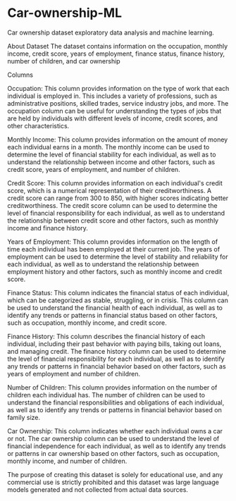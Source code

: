 # Car-ownership-ML
Car ownership dataset exploratory data analysis and machine learning.

About Dataset
The dataset contains information on the occupation, monthly income, credit score, years of employment, finance status, finance history, number of children, and car ownership

Columns

Occupation: This column provides information on the type of work that each individual is employed in. This includes a variety of professions, such as administrative positions, skilled trades, service industry jobs, and more. The occupation column can be useful for understanding the types of jobs that are held by individuals with different levels of income, credit scores, and other characteristics.

Monthly Income: This column provides information on the amount of money each individual earns in a month. The monthly income can be used to determine the level of financial stability for each individual, as well as to understand the relationship between income and other factors, such as credit score, years of employment, and number of children.

Credit Score: This column provides information on each individual's credit score, which is a numerical representation of their creditworthiness. A credit score can range from 300 to 850, with higher scores indicating better creditworthiness. The credit score column can be used to determine the level of financial responsibility for each individual, as well as to understand the relationship between credit score and other factors, such as monthly income and finance history.

Years of Employment: This column provides information on the length of time each individual has been employed at their current job. The years of employment can be used to determine the level of stability and reliability for each individual, as well as to understand the relationship between employment history and other factors, such as monthly income and credit score.

Finance Status: This column indicates the financial status of each individual, which can be categorized as stable, struggling, or in crisis. This column can be used to understand the financial health of each individual, as well as to identify any trends or patterns in financial status based on other factors, such as occupation, monthly income, and credit score.

Finance History: This column describes the financial history of each individual, including their past behavior with paying bills, taking out loans, and managing credit. The finance history column can be used to determine the level of financial responsibility for each individual, as well as to identify any trends or patterns in financial behavior based on other factors, such as years of employment and number of children.

Number of Children: This column provides information on the number of children each individual has. The number of children can be used to understand the financial responsibilities and obligations of each individual, as well as to identify any trends or patterns in financial behavior based on family size.

Car Ownership: This column indicates whether each individual owns a car or not. The car ownership column can be used to understand the level of financial independence for each individual, as well as to identify any trends or patterns in car ownership based on other factors, such as occupation, monthly income, and number of children.

The purpose of creating this dataset is solely for educational use, and any commercial use is strictly prohibited
and this dataset was large language models generated and not collected from actual data sources.
